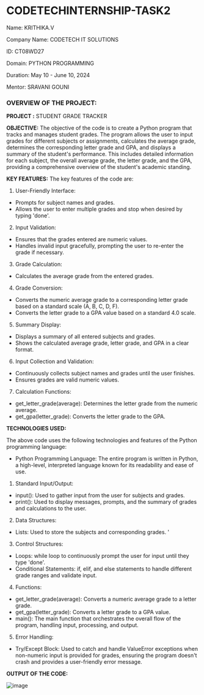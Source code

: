 # CODETECHINTERNSHIP-TASK2
Name: KRITHIKA.V

Company Name: CODETECH IT SOLUTIONS

ID: CT08WD27

Domain: PYTHON PROGRAMMING

Duration: May 10 - June 10, 2024

Mentor: SRAVANI GOUNI

### **OVERVIEW OF THE PROJECT:**

**PROJECT :** STUDENT GRADE TRACKER

**OBJECTIVE:**
The objective of the code is to create a Python program that tracks and manages student grades. The program allows the user to input grades for different subjects or assignments, calculates the average grade, determines the corresponding letter grade and GPA, and displays a summary of the student's performance. This includes detailed information for each subject, the overall average grade, the letter grade, and the GPA, providing a comprehensive overview of the student's academic standing.

**KEY FEATURES:**
The key features of the code are:

1) User-Friendly Interface:

- Prompts for subject names and grades.
- Allows the user to enter multiple grades and stop when desired by typing 'done'.

2) Input Validation:

- Ensures that the grades entered are numeric values.
- Handles invalid input gracefully, prompting the user to re-enter the grade if necessary.

3) Grade Calculation:

- Calculates the average grade from the entered grades.

4) Grade Conversion:

- Converts the numeric average grade to a corresponding letter grade based on a standard scale (A, B, C, D, F).
- Converts the letter grade to a GPA value based on a standard 4.0 scale.

5) Summary Display:

- Displays a summary of all entered subjects and grades.
- Shows the calculated average grade, letter grade, and GPA in a clear format.

6) Input Collection and Validation:

- Continuously collects subject names and grades until the user finishes.
- Ensures grades are valid numeric values.

7) Calculation Functions:

- get_letter_grade(average): Determines the letter grade from the numeric average.
- get_gpa(letter_grade): Converts the letter grade to the GPA.

**TECHNOLOGIES USED:**

The above code uses the following technologies and features of the Python programming language:

- Python Programming Language: The entire program is written in Python, a high-level, interpreted language known for its readability and ease of use.

1) Standard Input/Output:

- input(): Used to gather input from the user for subjects and grades.
- print(): Used to display messages, prompts, and the summary of grades and calculations to the user.

2) Data Structures:

- Lists: Used to store the subjects and corresponding grades.
'
3) Control Structures:

- Loops: while loop to continuously prompt the user for input until they type 'done'.
- Conditional Statements: if, elif, and else statements to handle different grade ranges and validate input.

4) Functions:

- get_letter_grade(average): Converts a numeric average grade to a letter grade.
- get_gpa(letter_grade): Converts a letter grade to a GPA value.
- main(): The main function that orchestrates the overall flow of the program, handling input, processing, and output.

5) Error Handling:

- Try/Except Block: Used to catch and handle ValueError exceptions when non-numeric input is provided for grades, ensuring the program doesn't crash and provides a user-friendly error message.
  
**OUTPUT OF THE CODE:**

![image](https://github.com/KRITHIKA-V-2084/CODETECHINTERNSHIP-TASK2/assets/111370502/63517dcc-c24c-4464-9cf3-4e76b570fa81)
